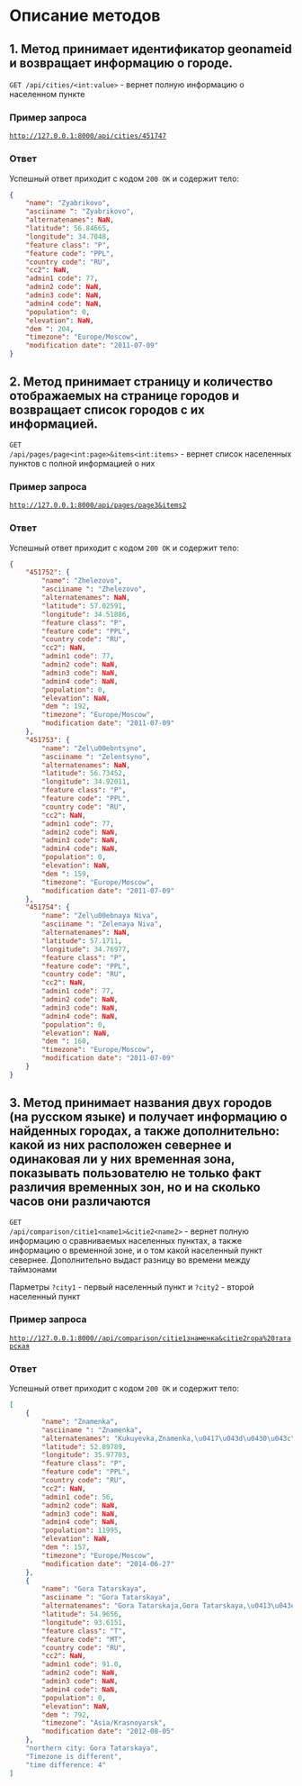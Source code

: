 # Описание методов 


## 1.  Метод принимает идентификатор geonameid и возвращает информацию о городе.
<code>GET /api/cities/\<int:value></code> - вернет полную информацию о населенном пункте

### Пример запроса
<code>http://127.0.0.1:8000/api/cities/451747</code>

### Ответ
Успешный ответ приходит с кодом <code>200 OK</code> и содержит тело:
```json
{
    "name": "Zyabrikovo",
    "asciiname ": "Zyabrikovo",
    "alternatenames": NaN,
    "latitude": 56.84665,
    "longitude": 34.7048,
    "feature class": "P",
    "feature code": "PPL",
    "country code": "RU",
    "cc2": NaN,
    "admin1 code": 77,
    "admin2 code": NaN,
    "admin3 code": NaN,
    "admin4 code": NaN,
    "population": 0,
    "elevation": NaN,
    "dem ": 204,
    "timezone": "Europe/Moscow",
    "modification date": "2011-07-09"
}
```

## 2.	Метод принимает страницу и количество отображаемых на странице городов и возвращает список городов с их информацией. 
<code>GET /api/pages/page\<int:page>&items\<int:items></code> - вернет список населенных пунктов с полной информацией о них

### Пример запроса
<code>http://127.0.0.1:8000/api/pages/page3&items2</code>

### Ответ
Успешный ответ приходит с кодом <code>200 OK</code> и содержит тело:
```json
{
    "451752": {
        "name": "Zhelezovo",
        "asciiname ": "Zhelezovo",
        "alternatenames": NaN,
        "latitude": 57.02591,
        "longitude": 34.51886,
        "feature class": "P",
        "feature code": "PPL",
        "country code": "RU",
        "cc2": NaN,
        "admin1 code": 77,
        "admin2 code": NaN,
        "admin3 code": NaN,
        "admin4 code": NaN,
        "population": 0,
        "elevation": NaN,
        "dem ": 192,
        "timezone": "Europe/Moscow",
        "modification date": "2011-07-09"
    },
    "451753": {
        "name": "Zel\u00ebntsyno",
        "asciiname ": "Zelentsyno",
        "alternatenames": NaN,
        "latitude": 56.73452,
        "longitude": 34.92011,
        "feature class": "P",
        "feature code": "PPL",
        "country code": "RU",
        "cc2": NaN,
        "admin1 code": 77,
        "admin2 code": NaN,
        "admin3 code": NaN,
        "admin4 code": NaN,
        "population": 0,
        "elevation": NaN,
        "dem ": 159,
        "timezone": "Europe/Moscow",
        "modification date": "2011-07-09"
    },
    "451754": {
        "name": "Zel\u00ebnaya Niva",
        "asciiname ": "Zelenaya Niva",
        "alternatenames": NaN,
        "latitude": 57.1711,
        "longitude": 34.76977,
        "feature class": "P",
        "feature code": "PPL",
        "country code": "RU",
        "cc2": NaN,
        "admin1 code": 77,
        "admin2 code": NaN,
        "admin3 code": NaN,
        "admin4 code": NaN,
        "population": 0,
        "elevation": NaN,
        "dem ": 160,
        "timezone": "Europe/Moscow",
        "modification date": "2011-07-09"
    }
}


```

## 3. Метод принимает названия двух городов (на русском языке) и получает информацию о найденных городах, а также дополнительно: какой из них расположен севернее и одинаковая ли у них временная зона, показывать пользователю не только факт различия временных зон, но и на сколько часов они различаются
<code>GET /api/comparison/citie1\<name1>&citie2\<name2></code> - вернет полную информацию о сравниваемых населенных пунктах, а также информацию о временной зоне, и о том какой населенный пункт севернее. Дополнительно выдаст разницу во времени между таймзонами

Парметры <code>?city1</code> - первый населенный пункт и <code>?city2</code> - второй населенный пункт

### Пример запроса
<code>http://127.0.0.1:8000//api/comparison/citie1знаменка&citie2гора%20татарская</code>

### Ответ
Успешный ответ приходит с кодом <code>200 OK</code> и содержит тело:
```json
[
    {
        "name": "Znamenka",
        "asciiname ": "Znamenka",
        "alternatenames": "Kukuyevka,Znamenka,\u0417\u043d\u0430\u043c\u0435\u043d\u043a\u0430",
        "latitude": 52.89789,
        "longitude": 35.97703,
        "feature class": "P",
        "feature code": "PPL",
        "country code": "RU",
        "cc2": NaN,
        "admin1 code": 56,
        "admin2 code": NaN,
        "admin3 code": NaN,
        "admin4 code": NaN,
        "population": 11995,
        "elevation": NaN,
        "dem ": 157,
        "timezone": "Europe/Moscow",
        "modification date": "2014-06-27"
    },
    {
        "name": "Gora Tatarskaya",
        "asciiname ": "Gora Tatarskaya",
        "alternatenames": "Gora Tatarskaja,Gora Tatarskaya,\u0413\u043e\u0440\u0430 \u0422\u0430\u0442\u0430\u0440\u0441\u043a\u0430\u044f",
        "latitude": 54.9656,
        "longitude": 93.6151,
        "feature class": "T",
        "feature code": "MT",
        "country code": "RU",
        "cc2": NaN,
        "admin1 code": 91.0,
        "admin2 code": NaN,
        "admin3 code": NaN,
        "admin4 code": NaN,
        "population": 0,
        "elevation": NaN,
        "dem ": 792,
        "timezone": "Asia/Krasnoyarsk",
        "modification date": "2012-08-05"
    },
    "northern city: Gora Tatarskaya",
    "Timezone is different",
    "time difference: 4"
]
```



